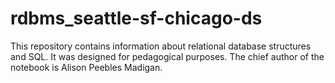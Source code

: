 # rdbms_seattle-sf-chicago-ds

This repository contains information about relational database structures and SQL. It was designed for pedagogical purposes. The chief author of the notebook is Alison Peebles Madigan.

